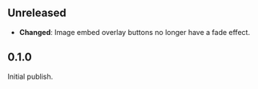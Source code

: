 ## Unreleased

- **Changed**: Image embed overlay buttons no longer have a fade effect.

## 0.1.0

Initial publish.
